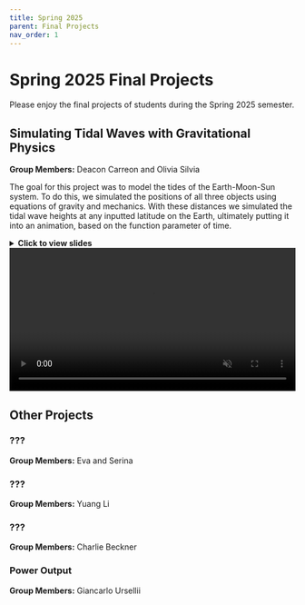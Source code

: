 ```yaml
---
title: Spring 2025
parent: Final Projects
nav_order: 1
---
```


# Spring 2025 Final Projects
Please enjoy the final projects of students during the Spring 2025 semester.

## Simulating Tidal Waves with Gravitational Physics 
**Group Members:** Deacon Carreon and Olivia Silvia

The goal for this project was to model the tides of the Earth-Moon-Sun system. To do this, we
simulated the positions of all three objects using equations of gravity and mechanics. With these
distances we simulated the tidal wave heights at any inputted latitude on the Earth, ultimately
putting it into an animation, based on the function parameter of time.

<details>
<summary><strong>Click to view slides</strong></summary>

![Slide 1](../../assets/projects/spring-2025/Deacon_Olivia/slide1.jpg)
![Slide 2](../../assets/projects/spring-2025/Deacon_Olivia/slide2.jpg)

</details>


<video width="100%" controls loop autoplay muted>
  <source src="../../assets/projects/spring-2025/Deacon_Silvia/Deacon_Silvia.mov" type="video/mp4">
  Your browser does not support the video tag.
</video>

## Other Projects

### ???
**Group Members:** Eva and Serina

### ???
**Group Members:** Yuang Li

### ???
**Group Members:** Charlie Beckner

### Power Output 
**Group Members:** Giancarlo Ursellii